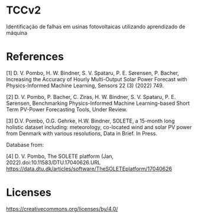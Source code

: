 # TCCv2

Identificação de falhas em usinas fotovoltaicas utilizando aprendizado de máquina

# References

[1] D. V. Pombo, H. W. Bindner, S. V. Spataru, P. E. Sørensen, P. Bacher, Increasing the Accuracy of Hourly Multi-Output Solar Power Forecast with Physics-Informed Machine Learning, Sensors 22 (3) (2022) 749.

[2]  D. V. Pombo, P. Bacher, C. Ziras, H. W. Bindner, S. V. Spataru, P. E. Sørensen, Benchmarking Physics-Informed Machine Learning-based Short Term PV-Power Forecasting Tools, Under Review.

[3] D.V. Pombo, O.G. Gehrke, H.W. Bindner, SOLETE, a 15-month long holistic dataset including:  meteorology, co-located wind and solar PV power from Denmark with various resolutions, Data in Brief. In Press.

Database from:

[4] D. V. Pombo, The SOLETE platform (Jan, 2022).doi:10.11583/DTU.17040626.URL https://data.dtu.dk/articles/software/TheSOLETEplatform/17040626

# Licenses

https://creativecommons.org/licenses/by/4.0/
